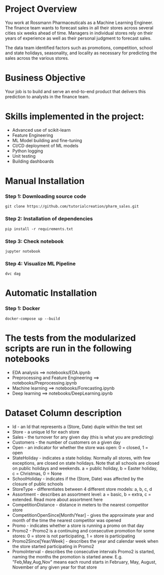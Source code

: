 # Project Overview
You work at Rossmann Pharmaceuticals as a Machine Learning Engineer. The finance team wants to forecast sales in all their stores across several cities six weeks ahead of time. Managers in individual stores rely on their years of experience as well as their personal judgment to forecast sales. 

The data team identified factors such as promotions, competition, school and state holidays, seasonality, and locality as necessary for predicting the sales across the various stores.

# Business Objective
Your job is to build and serve an end-to-end product that delivers this prediction to analysts in the finance team. 

# Skills implemented in the project:
* Advanced use of scikit-learn 
* Feature Engineering
* ML Model building and fine-tuning
* CI/CD deployment of ML models  
* Python logging
* Unit testing  
* Building dashboards


# Manual Installation
### Step 1: Downloading source code
```
git clone https://github.com/tutorialcreation/pharm_sales.git
```
### Step 2: Installation of dependencies
```
pip install -r requirements.txt
```
### Step 3: Check notebook
```
jupyter notebook
```
### Step 4: Visualize ML Pipeline
```
dvc dag
```

# Automatic Installation
### Step 1: Docker
```
docker-compose up --build
```

# The tests from the modularized scripts are run in the following notebooks
* EDA analysis ==> notebooks/EDA.ipynb
* Preprocessing and Feature Engineering ==> notebooks/Preprocessing.ipynb
* Machine learning ==> notebooks/Forecasting.ipynb
* Deep learning ==> notebooks/DeepLearning.ipynb

# Dataset Column description
* Id - an Id that represents a (Store, Date) duple within the test set
* Store - a unique Id for each store
* Sales - the turnover for any given day (this is what you are predicting)
* Customers - the number of customers on a given day
* Open - an indicator for whether the store was open: 0 = closed, 1 = open
* StateHoliday - indicates a state holiday. Normally all stores, with few exceptions, are closed on state holidays. Note that all schools are closed on public holidays and weekends. a = public holiday, b = Easter holiday, c = Christmas, 0 = None
* SchoolHoliday - indicates if the (Store, Date) was affected by the closure of public schools
* StoreType - differentiates between 4 different store models: a, b, c, d
* Assortment - describes an assortment level: a = basic, b = extra, c = extended. Read more about assortment here
* CompetitionDistance - distance in meters to the nearest competitor store
* CompetitionOpenSince[Month/Year] - gives the approximate year and month of the time the nearest competitor was opened
* Promo - indicates whether a store is running a promo on that day
* Promo2 - Promo2 is a continuing and consecutive promotion for some stores: 0 = store is not participating, 1 = store is participating
* Promo2Since[Year/Week] - describes the year and calendar week when the store started participating in Promo2
* PromoInterval - describes the consecutive intervals Promo2 is started, naming the months the promotion is started anew. E.g. "Feb,May,Aug,Nov" means each round starts in February, May, August, November of any given year for that store

